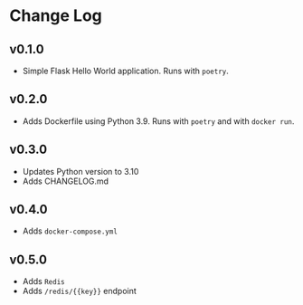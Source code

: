 # Change Log

## v0.1.0

- Simple Flask Hello World application. Runs with `poetry`.

## v0.2.0

- Adds Dockerfile using Python 3.9. Runs with `poetry` and with `docker run`.

## v0.3.0

- Updates Python version to 3.10
- Adds CHANGELOG.md

## v0.4.0

- Adds `docker-compose.yml`

## v0.5.0

- Adds `Redis`
- Adds `/redis/{{key}}` endpoint

